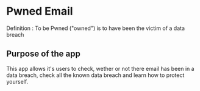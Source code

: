 # Pwned Email
Definition : To be Pwned ("owned") is to have been the victim of a data breach
## Purpose of the app
This app allows it's users to check, wether or not there email has been in a data breach, check all the known data breach and learn how to protect yourself.
